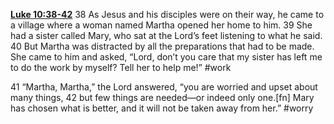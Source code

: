 **[Luke 10:38-42](http://www.blueletterbible.org/search/preSearch.cfm?Criteria=Luke+10.38-42&t=NIV)**
38 As Jesus and his disciples were on their way, he came to a village where a woman named Martha opened her home to him. 39 She had a sister called Mary, who sat at the Lord’s feet listening to what he said. 40 But Martha was distracted by all the preparations that had to be made. She came to him and asked, “Lord, don’t you care that my sister has left me to do the work by myself? Tell her to help me!” #work

41 “Martha, Martha,” the Lord answered, “you are worried and upset about many things, 42 but few things are needed—or indeed only one.[fn] Mary has chosen what is better, and it will not be taken away from her.” #worry